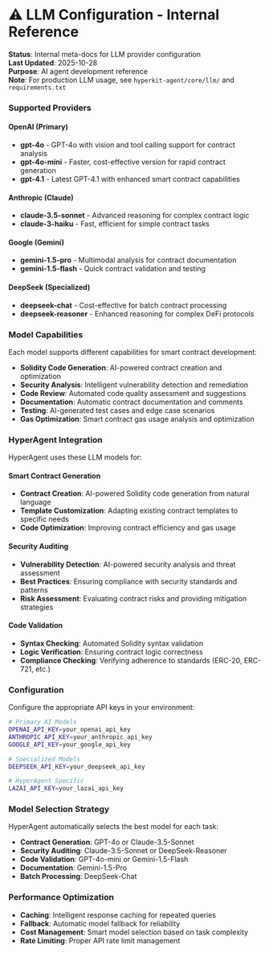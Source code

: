 # ⚠️ LLM Configuration - Internal Reference

**Status**: Internal meta-docs for LLM provider configuration  
**Last Updated**: 2025-10-28  
**Purpose**: AI agent development reference  
**Note**: For production LLM usage, see `hyperkit-agent/core/llm/` and `requirements.txt`

### Supported Providers

#### OpenAI (Primary)
- **gpt-4o** - GPT-4o with vision and tool calling support for contract analysis
- **gpt-4o-mini** - Faster, cost-effective version for rapid contract generation
- **gpt-4.1** - Latest GPT-4.1 with enhanced smart contract capabilities

#### Anthropic (Claude)
- **claude-3.5-sonnet** - Advanced reasoning for complex contract logic
- **claude-3-haiku** - Fast, efficient for simple contract tasks

#### Google (Gemini)
- **gemini-1.5-pro** - Multimodal analysis for contract documentation
- **gemini-1.5-flash** - Quick contract validation and testing

#### DeepSeek (Specialized)
- **deepseek-chat** - Cost-effective for batch contract processing
- **deepseek-reasoner** - Enhanced reasoning for complex DeFi protocols

### Model Capabilities

Each model supports different capabilities for smart contract development:

- **Solidity Code Generation**: AI-powered contract creation and optimization
- **Security Analysis**: Intelligent vulnerability detection and remediation
- **Code Review**: Automated code quality assessment and suggestions
- **Documentation**: Automatic contract documentation and comments
- **Testing**: AI-generated test cases and edge case scenarios
- **Gas Optimization**: Smart contract gas usage analysis and optimization

### HyperAgent Integration

HyperAgent uses these LLM models for:

#### Smart Contract Generation
- **Contract Creation**: AI-powered Solidity code generation from natural language
- **Template Customization**: Adapting existing contract templates to specific needs
- **Code Optimization**: Improving contract efficiency and gas usage

#### Security Auditing
- **Vulnerability Detection**: AI-powered security analysis and threat assessment
- **Best Practices**: Ensuring compliance with security standards and patterns
- **Risk Assessment**: Evaluating contract risks and providing mitigation strategies

#### Code Validation
- **Syntax Checking**: Automated Solidity syntax validation
- **Logic Verification**: Ensuring contract logic correctness
- **Compliance Checking**: Verifying adherence to standards (ERC-20, ERC-721, etc.)

### Configuration

Configure the appropriate API keys in your environment:

```bash
# Primary AI Models
OPENAI_API_KEY=your_openai_api_key
ANTHROPIC_API_KEY=your_anthropic_api_key
GOOGLE_API_KEY=your_google_api_key

# Specialized Models
DEEPSEEK_API_KEY=your_deepseek_api_key

# HyperAgent Specific
LAZAI_API_KEY=your_lazai_api_key
```

### Model Selection Strategy

HyperAgent automatically selects the best model for each task:

- **Contract Generation**: GPT-4o or Claude-3.5-Sonnet
- **Security Auditing**: Claude-3.5-Sonnet or DeepSeek-Reasoner
- **Code Validation**: GPT-4o-mini or Gemini-1.5-Flash
- **Documentation**: Gemini-1.5-Pro
- **Batch Processing**: DeepSeek-Chat

### Performance Optimization

- **Caching**: Intelligent response caching for repeated queries
- **Fallback**: Automatic model fallback for reliability
- **Cost Management**: Smart model selection based on task complexity
- **Rate Limiting**: Proper API rate limit management